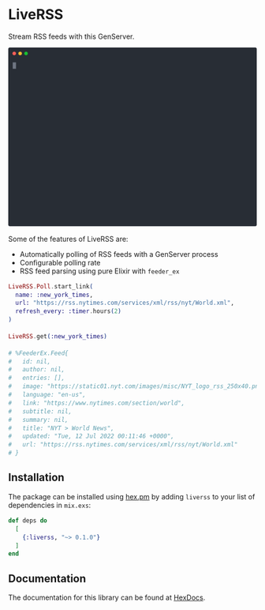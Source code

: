 # LiveRSS
Stream RSS feeds with this GenServer.

<p align="center">
  <img width="600" src="./example.svg">
</p>

Some of the features of LiveRSS are:
- Automatically polling of RSS feeds with a GenServer process
- Configurable polling rate
- RSS feed parsing using pure Elixir with `feeder_ex` 

```elixir
LiveRSS.Poll.start_link(
  name: :new_york_times,
  url: "https://rss.nytimes.com/services/xml/rss/nyt/World.xml",
  refresh_every: :timer.hours(2)
)

LiveRSS.get(:new_york_times)

# %FeederEx.Feed{
#   id: nil,
#   author: nil,
#   entries: [],
#   image: "https://static01.nyt.com/images/misc/NYT_logo_rss_250x40.png",
#   language: "en-us",
#   link: "https://www.nytimes.com/section/world",
#   subtitle: nil,
#   summary: nil,
#   title: "NYT > World News",
#   updated: "Tue, 12 Jul 2022 00:11:46 +0000",
#   url: "https://rss.nytimes.com/services/xml/rss/nyt/World.xml"
# }
```

## Installation
The package can be installed using [hex.pm](http://hex.pm/packages/liverss) by adding
`liverss` to your list of dependencies in `mix.exs`:

```elixir
def deps do
  [
    {:liverss, "~> 0.1.0"}
  ]
end
```

## Documentation
The documentation for this library can be found at [HexDocs](https://hexdocs.pm/liverss/readme.html).
